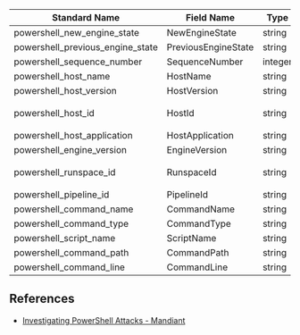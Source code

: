 |Standard Name|Field Name|Type|Description|Sample Value|
|---|---|---|---|---|
|powershell_new_engine_state|NewEngineState|string||`Available`|
|powershell_previous_engine_state|PreviousEngineState|string||`None`|
|powershell_sequence_number|SequenceNumber|integer||`13`|
|powershell_host_name|HostName|string||`ConsoleHost`|
|powershell_host_version|HostVersion|string||`5.1.16299.251`|
|powershell_host_id|HostId|string||`f90b931a-dc4d-488a-b1b8-e0b7dbcdc0c7`|
|powershell_host_application|HostApplication|string||`powershell.exe`|
|powershell_engine_version|EngineVersion|string||`5.1.16299.251`|
|powershell_runspace_id|RunspaceId|string||`0dfc1f10-3bce-4885-8dbf-58ed28eba179`|
|powershell_pipeline_id|PipelineId|string||``|
|powershell_command_name|CommandName|string||``|
|powershell_command_type|CommandType|string||``|
|powershell_script_name|ScriptName|string||``|
|powershell_command_path|CommandPath|string||``|
|powershell_command_line|CommandLine|string||``|

## References
* [Investigating PowerShell Attacks - Mandiant](https://www.blackhat.com/docs/us-14/materials/us-14-Kazanciyan-Investigating-Powershell-Attacks-WP.pdf)
